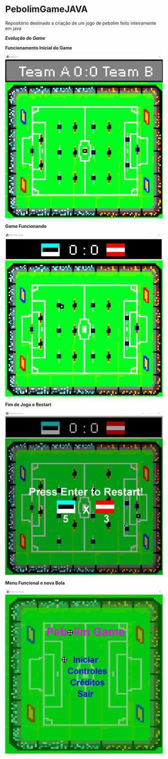# PebolimGameJAVA
Repositório destinado a criação de um jogo de pebolim feito inteiramente em java


***Evolução do Game***

**Funcionamento Inicial do Game**

![Gif](/gifs/PebolimGame1.gif)

**Game Funcionando** 

![Gif](/gifs//PebolimGameFuncionando.gif)

**Fim de Jogo e Restart** 

![Gif](/gifs/PebolimGameRestart.gif)

**Menu Funcional e nova Bola**

![Gif](/gifs/PebolimGameMenu.gif)